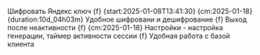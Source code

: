 
Шифровать Яндекс ключ {f} {start:2025-01-08T13:41:30} {cm:2025-01-18} {duration:10d_04h03m}
Удобное шифровани и дешифрование {f}
Выход после неактивности {f} {cm:2025-01-18}
Настройки - настройка генерации, таймер активности сессии {f}
Удобная работа с базой клиента